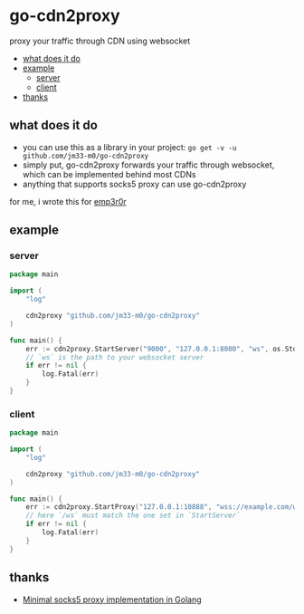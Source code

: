 # go-cdn2proxy
proxy your traffic through CDN using websocket

<!-- vim-markdown-toc GFM -->

* [what does it do](#what-does-it-do)
* [example](#example)
    * [server](#server)
    * [client](#client)
* [thanks](#thanks)

<!-- vim-markdown-toc -->

## what does it do

- you can use this as a library in your project: `go get -v -u github.com/jm33-m0/go-cdn2proxy`
- simply put, go-cdn2proxy forwards your traffic through websocket, which can be implemented behind most CDNs
- anything that supports socks5 proxy can use go-cdn2proxy

for me, i wrote this for [emp3r0r](https://github.com/jm33-m0/emp3r0r)

## example

### server

```go
package main

import (
    "log"

    cdn2proxy "github.com/jm33-m0/go-cdn2proxy"
)

func main() {
    err := cdn2proxy.StartServer("9000", "127.0.0.1:8000", "ws", os.Stderr)
    // `ws` is the path to your websocket server
    if err != nil {
        log.Fatal(err)
    }
}
```

### client

```go
package main

import (
    "log"

    cdn2proxy "github.com/jm33-m0/go-cdn2proxy"
)

func main() {
    err := cdn2proxy.StartProxy("127.0.0.1:10888", "wss://example.com/ws", "socks5://127.0.0.1:1080", "https://9.9.9.9/dns-query")
    // here `/ws` must match the one set in `StartServer`
    if err != nil {
        log.Fatal(err)
    }
}
```

## thanks

- [Minimal socks5 proxy implementation in Golang](https://gist.github.com/felix021/7f9d05fa1fd9f8f62cbce9edbdb19253)
